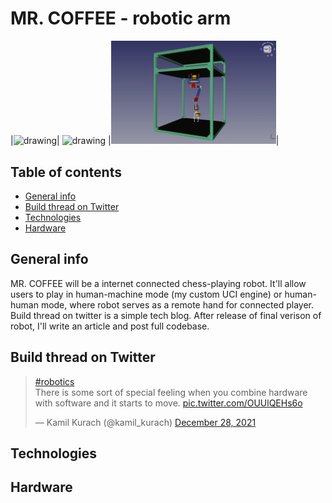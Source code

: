 # MR. COFFEE - robotic arm

|<img src="article/resources/gifs/mrcoffee2.gif" alt="drawing" width="220"/>|
<img src="article/resources/gifs/teawmrcoffee.gif" alt="drawing"  width="291"/>
|<img src="article/resources/gifs/mrcoffee_cad.gif" alt="drawing"  width="264"/>|

## Table of contents

* [General info](#general-info)
* [Build thread on Twitter](#build-thread-on-twitter)
* [Technologies](#technologies)
* [Hardware](#hardware)

## General info

MR. COFFEE will be a internet connected chess-playing robot. It'll allow users to play in human-machine mode (my custom UCI engine) or human-human mode, where robot serves as a remote hand for connected player. Build thread on twitter is a simple tech blog. After release of final verison of robot, I'll write an article and post full codebase. 

## Build thread on Twitter

<html lang="en">

<blockquote class="twitter-tweet"><p lang="en" dir="ltr"><a href="https://twitter.com/hashtag/robotics?src=hash&amp;ref_src=twsrc%5Etfw">#robotics</a><br>There is some sort of special feeling when you combine hardware with software and it starts to move. <a href="https://t.co/OUUlQEHs6o">pic.twitter.com/OUUlQEHs6o</a></p>&mdash; Kamil Kurach (@kamil_kurach) <a href="https://twitter.com/kamil_kurach/status/1475853391540723722?ref_src=twsrc%5Etfw">December 28, 2021</a></blockquote> <script async src="https://platform.twitter.com/widgets.js" charset="utf-8"></script>

</html>
 
## Technologies

## Hardware
